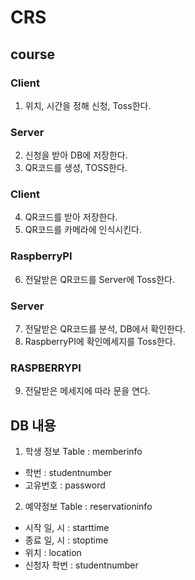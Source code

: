 # CRS

course
------

### Client

1. 위치, 시간을 정해 신청, Toss한다.

### Server

2. 신청을 받아 DB에 저장한다.
3. QR코드를 생성, TOSS한다.

### Client


4. QR코드를 받아 저장한다.
5. QR코드를 카메라에 인식시킨다.

### RaspberryPI


6. 전달받은 QR코드를 Server에 Toss한다.

### Server

7. 전달받은 QR코드를 분석, DB에서 확인한다.
8. RaspberryPI에 확인메세지를 Toss한다.

### RASPBERRYPI

9. 전달받은 메세지에 따라 문을 연다.

## DB 내용

1. 학생 정보 Table : memberinfo
 * 학번 : studentnumber
 * 고유번호 : password

2. 예약정보 Table : reservationinfo
 * 시작 일, 시 : starttime
 * 종료 일, 시 : stoptime
 * 위치 : location
 * 신청자 학번 : studentnumber
